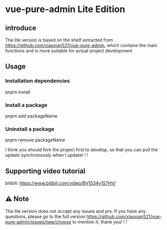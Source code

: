 <h1>vue-pure-admin Lite Edition</h1>

## introduce

The lite version is based on the shelf extracted from https://github.com/xiaoxian521/vue-pure-admin, which contains the main functions and is more suitable for actual project development

## Usage

### Installation dependencies

pnpm install

### Install a package

pnpm add packageName

### Uninstall a package

pnpm remove packageName

I think you should fork the project first to develop, so that you can pull the update synchronously when I update! ! !

## Supporting video tutorial

bilibili: https://www.bilibili.com/video/BV1534y1S7HV/

## ⚠️ Note

The lite version does not accept any issues and prs. If you have any questions, please go to the full version https://github.com/xiaoxian521/vue-pure-admin/issues/new/choose to mention it, thank you! ! !
